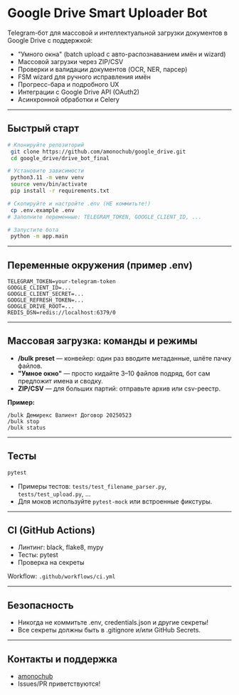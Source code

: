 
# Google Drive Smart Uploader Bot

Telegram-бот для массовой и интеллектуальной загрузки документов в Google Drive с поддержкой:
- "Умного окна" (batch upload с авто-распознаванием имён и wizard)
- Массовой загрузки через ZIP/CSV
- Проверки и валидации документов (OCR, NER, парсер)
- FSM wizard для ручного исправления имён
- Прогресс-бара и подробного UX
- Интеграции с Google Drive API (OAuth2)
- Асинхронной обработки и Celery

---

## Быстрый старт

```bash
# Клонируйте репозиторий
 git clone https://github.com/amonochub/google_drive.git
 cd google_drive/drive_bot_final

# Установите зависимости
 python3.11 -m venv venv
 source venv/bin/activate
 pip install -r requirements.txt

# Скопируйте и настройте .env (НЕ коммитьте!)
 cp .env.example .env
# Заполните переменные: TELEGRAM_TOKEN, GOOGLE_CLIENT_ID, ...

# Запустите бота
 python -m app.main
```

---

## Переменные окружения (пример .env)

```
TELEGRAM_TOKEN=your-telegram-token
GOOGLE_CLIENT_ID=...
GOOGLE_CLIENT_SECRET=...
GOOGLE_REFRESH_TOKEN=...
GOOGLE_DRIVE_ROOT=...
REDIS_DSN=redis://localhost:6379/0
```

---

## Массовая загрузка: команды и режимы

- **/bulk preset** — конвейер: один раз вводите метаданные, шлёте пачку файлов.
- **"Умное окно"** — просто кидайте 3–10 файлов подряд, бот сам предложит имена и сводку.
- **ZIP/CSV** — для больших партий: отправьте архив или csv-реестр.

**Пример:**
```
/bulk Демирекс Валиент Договор 20250523
/bulk stop
/bulk status
```

---

## Тесты

```bash
pytest
```

- Примеры тестов: `tests/test_filename_parser.py`, `tests/test_upload.py`, ...
- Для моков используйте `pytest-mock` или встроенные фикстуры.

---

## CI (GitHub Actions)

- Линтинг: black, flake8, mypy
- Тесты: pytest
- Проверка на секреты

Workflow: `.github/workflows/ci.yml`

---

## Безопасность
- Никогда не коммитьте .env, credentials.json и другие секреты!
- Все секреты должны быть в .gitignore и/или GitHub Secrets.

---

## Контакты и поддержка
- [amonochub](https://github.com/amonochub)
- Issues/PR приветствуются!
